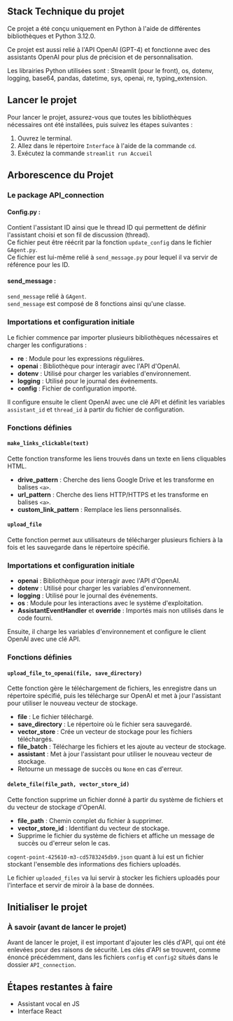## Stack Technique du projet

Ce projet a été conçu uniquement en Python à l'aide de différentes bibliothèques et Python 3.12.0.

Ce projet est aussi relié à l'API OpenAI (GPT-4) et fonctionne avec des assistants OpenAI pour plus de précision et de personnalisation.

Les librairies Python utilisées sont : Streamlit (pour le front), os, dotenv, logging, base64, pandas, datetime, sys, openai, re, typing_extension.

## Lancer le projet 
Pour lancer le projet, assurez-vous que toutes les bibliothèques nécessaires ont été installées, puis suivez les étapes suivantes :
1. Ouvrez le terminal.
2. Allez dans le répertoire `Interface` à l'aide de la commande `cd`.
3. Exécutez la commande ```streamlit run Accueil ```

## Arborescence du Projet

### Le package API_connection

#### Config.py :
Contient l'assistant ID ainsi que le thread ID qui permettent de définir l'assistant choisi et son fil de discussion (thread).  
Ce fichier peut être réécrit par la fonction `update_config` dans le fichier `GAgent.py`.  
Ce fichier est lui-même relié à `send_message.py` pour lequel il va servir de référence pour les ID.

#### send_message :
`send_message` relié à `GAgent`.  
`send_message` est composé de 8 fonctions ainsi qu'une classe.

### Importations et configuration initiale

Le fichier commence par importer plusieurs bibliothèques nécessaires et charger les configurations :
- **re** : Module pour les expressions régulières.
- **openai** : Bibliothèque pour interagir avec l'API d'OpenAI.
- **dotenv** : Utilisé pour charger les variables d'environnement.
- **logging** : Utilisé pour le journal des événements.
- **config** : Fichier de configuration importé.

Il configure ensuite le client OpenAI avec une clé API et définit les variables `assistant_id` et `thread_id` à partir du fichier de configuration.

### Fonctions définies

#### `make_links_clickable(text)`
Cette fonction transforme les liens trouvés dans un texte en liens cliquables HTML.
- **drive_pattern** : Cherche des liens Google Drive et les transforme en balises `<a>`.
- **url_pattern** : Cherche des liens HTTP/HTTPS et les transforme en balises `<a>`.
- **custom_link_pattern** : Remplace les liens personnalisés.

#### `upload_file`
Cette fonction permet aux utilisateurs de télécharger plusieurs fichiers à la fois et les sauvegarde dans le répertoire spécifié.

### Importations et configuration initiale

- **openai** : Bibliothèque pour interagir avec l'API d'OpenAI.
- **dotenv** : Utilisé pour charger les variables d'environnement.
- **logging** : Utilisé pour le journal des événements.
- **os** : Module pour les interactions avec le système d'exploitation.
- **AssistantEventHandler** et **override** : Importés mais non utilisés dans le code fourni.

Ensuite, il charge les variables d'environnement et configure le client OpenAI avec une clé API.

### Fonctions définies

#### `upload_file_to_openai(file, save_directory)`
Cette fonction gère le téléchargement de fichiers, les enregistre dans un répertoire spécifié, puis les télécharge sur OpenAI et met à jour l'assistant pour utiliser le nouveau vecteur de stockage.
- **file** : Le fichier téléchargé.
- **save_directory** : Le répertoire où le fichier sera sauvegardé.
- **vector_store** : Crée un vecteur de stockage pour les fichiers téléchargés.
- **file_batch** : Télécharge les fichiers et les ajoute au vecteur de stockage.
- **assistant** : Met à jour l'assistant pour utiliser le nouveau vecteur de stockage.
- Retourne un message de succès ou `None` en cas d'erreur.

#### `delete_file(file_path, vector_store_id)`
Cette fonction supprime un fichier donné à partir du système de fichiers et du vecteur de stockage d'OpenAI.
- **file_path** : Chemin complet du fichier à supprimer.
- **vector_store_id** : Identifiant du vecteur de stockage.
- Supprime le fichier du système de fichiers et affiche un message de succès ou d'erreur selon le cas.

`cogent-point-425610-m3-cd5783245db9.json` quant à lui est un fichier stockant l'ensemble des informations des fichiers uploadés.

Le fichier `uploaded_files` va lui servir à stocker les fichiers uploadés pour l'interface et servir de miroir à la base de données.

## Initialiser le projet

### À savoir (avant de lancer le projet)
Avant de lancer le projet, il est important d'ajouter les clés d'API, qui ont été enlevées pour des raisons de sécurité. 
Les clés d'API se trouvent, comme énoncé précédemment, dans les fichiers `config` et `config2` situés dans le dossier `API_connection`.


## Étapes restantes à faire 

- Assistant vocal en JS 
- Interface React



